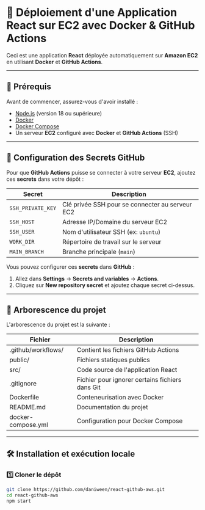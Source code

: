 # 🚀 Déploiement d'une Application React sur EC2 avec Docker & GitHub Actions

Ceci est une application **React** déployée automatiquement sur **Amazon EC2** en utilisant **Docker** et **GitHub Actions**.

---

## 📌 Prérequis  

Avant de commencer, assurez-vous d'avoir installé :  

- [Node.js](https://nodejs.org/) (version 18 ou supérieure)  
- [Docker](https://www.docker.com/)  
- [Docker Compose](https://docs.docker.com/compose/)  
- Un serveur **EC2** configuré avec **Docker** et **GitHub Actions** (SSH)  

---

## 🔑 Configuration des Secrets GitHub

Pour que **GitHub Actions** puisse se connecter à votre serveur **EC2**, ajoutez ces **secrets** dans votre dépôt :

| Secret            | Description                                      |
|------------------|--------------------------------------------------|
| `SSH_PRIVATE_KEY` | Clé privée SSH pour se connecter au serveur EC2 |
| `SSH_HOST`       | Adresse IP/Domaine du serveur EC2               |
| `SSH_USER`       | Nom d'utilisateur SSH (ex: `ubuntu`)            |
| `WORK_DIR`       | Répertoire de travail sur le serveur            |
| `MAIN_BRANCH`    | Branche principale (`main`)                     |

Vous pouvez configurer ces **secrets** dans **GitHub** :
1. Allez dans **Settings** → **Secrets and variables** → **Actions**.
2. Cliquez sur **New repository secret** et ajoutez chaque secret ci-dessus.

---

## 📂 Arborescence du projet

L'arborescence du projet est la suivante :

| Fichier          | Description |
|------------------|--------------------------------------------------|
| .github/workflows/ | Contient les fichiers GitHub Actions |
| public/ | Fichiers statiques publics |
| src/ | Code source de l'application React |
| .gitignore | Fichier pour ignorer certains fichiers dans Git |
| Dockerfile | Conteneurisation avec Docker |
| README.md | Documentation du projet |
| docker-compose.yml | Configuration pour Docker Compose |

---

## 🛠 Installation et exécution locale  

### 1️⃣ Cloner le dépôt  
```bash
git clone https://github.com/daniween/react-github-aws.git
cd react-github-aws
npm start
